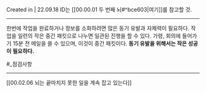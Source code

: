 Created in | 22.09.18
ID는 [[00.00.01 두 번째 뇌#^bce603|여기]]를 참고할 것.

---
한번에 작업을 완료하거나 정보를 소화하려면 많은 동기 유발과 자제력이 필요하다. 작업을 일련의 작은 중간 패킷으로 나누면 일관된 진행을 할 수 있다.
가령, 회의에 들어가기 15분 전 메일을 쓸 수 있으며, 이것이 중간 패킷이다.
**동기 유발을 위해서는 작은 성공이 필요하다.**


#_점검사항 

---
[[00.02.06 뇌는 끝마치지 못한 일을 계속 잡고 있는다]]